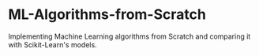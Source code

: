 # ML-Algorithms-from-Scratch
Implementing Machine Learning algorithms from Scratch and comparing it with Scikit-Learn's models.
